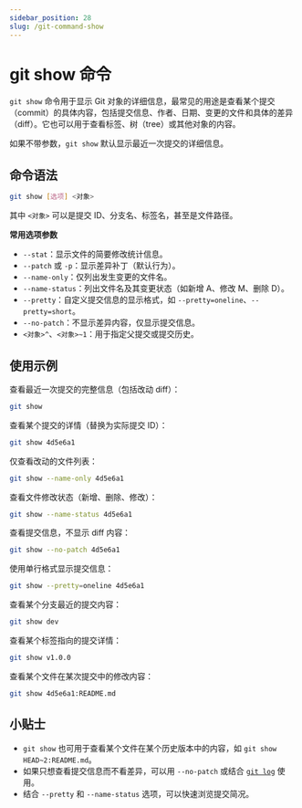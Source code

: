 ```yaml
---
sidebar_position: 28
slug: /git-command-show
---
```


# git show 命令

`git show` 命令用于显示 Git 对象的详细信息，最常见的用途是查看某个提交（commit）的具体内容，包括提交信息、作者、日期、变更的文件和具体的差异（diff）。它也可以用于查看标签、树（tree）或其他对象的内容。

如果不带参数，`git show` 默认显示最近一次提交的详细信息。



## 命令语法

```bash
git show [选项] <对象>
```

其中 `<对象>` 可以是提交 ID、分支名、标签名，甚至是文件路径。

**常用选项参数**

- `--stat`：显示文件的简要修改统计信息。
- `--patch` 或 `-p`：显示差异补丁（默认行为）。
- `--name-only`：仅列出发生变更的文件名。
- `--name-status`：列出文件名及其变更状态（如新增 A、修改 M、删除 D）。
- `--pretty`：自定义提交信息的显示格式，如 `--pretty=oneline`、`--pretty=short`。
- `--no-patch`：不显示差异内容，仅显示提交信息。
- `<对象>^`、`<对象>~1`：用于指定父提交或提交历史。



## 使用示例

查看最近一次提交的完整信息（包括改动 diff）：

```bash
git show
```

查看某个提交的详情（替换为实际提交 ID）：

```bash
git show 4d5e6a1
```

仅查看改动的文件列表：

```bash
git show --name-only 4d5e6a1
```

查看文件修改状态（新增、删除、修改）：

```bash
git show --name-status 4d5e6a1
```

查看提交信息，不显示 diff 内容：

```bash
git show --no-patch 4d5e6a1
```

使用单行格式显示提交信息：

```bash
git show --pretty=oneline 4d5e6a1
```

查看某个分支最近的提交内容：

```bash
git show dev
```

查看某个标签指向的提交详情：

```bash
git show v1.0.0
```

查看某个文件在某次提交中的修改内容：

```bash
git show 4d5e6a1:README.md
```



## 小贴士

- `git show` 也可用于查看某个文件在某个历史版本中的内容，如 `git show HEAD~2:README.md`。
- 如果只想查看提交信息而不看差异，可以用 `--no-patch` 或结合 [`git log`](/git/git-command-log/) 使用。
- 结合 `--pretty` 和 `--name-status` 选项，可以快速浏览提交简况。
